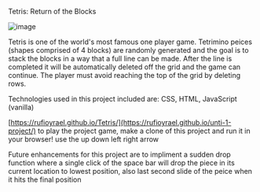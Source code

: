 Tetris: Return of the Blocks

![image](https://github.com/RufioYrael/unti-1-project/assets/125837056/4dd29a5c-3195-49c5-af4f-f445126f67dd)


Tetris is one of the world's most famous one player game. Tetrimino peices (shapes comprised of 4 blocks) are randomly generated and the goal is to stack the blocks in a way that a full line can be made. After the line is completed it will be automatically deleted off the grid and the game can continue. The player must avoid reaching the top of the grid by deleting rows.

Technologies used in this project included are: CSS, HTML, JavaScript (vanilla)

[https://rufioyrael.github.io/Tetris/](https://rufioyrael.github.io/unti-1-project/) to play the project game, make a clone of this project and run it in your browser! use the up down left right arrow

Future enhancements for this project are to impliment a sudden drop function where a single click of the space bar will drop the piece in its current location to lowest position, also last second slide of the peice when it hits the final position
